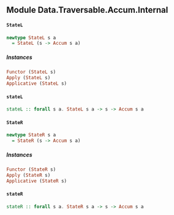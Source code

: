 ## Module Data.Traversable.Accum.Internal

#### `StateL`

``` purescript
newtype StateL s a
  = StateL (s -> Accum s a)
```

##### Instances
``` purescript
Functor (StateL s)
Apply (StateL s)
Applicative (StateL s)
```

#### `stateL`

``` purescript
stateL :: forall s a. StateL s a -> s -> Accum s a
```

#### `StateR`

``` purescript
newtype StateR s a
  = StateR (s -> Accum s a)
```

##### Instances
``` purescript
Functor (StateR s)
Apply (StateR s)
Applicative (StateR s)
```

#### `stateR`

``` purescript
stateR :: forall s a. StateR s a -> s -> Accum s a
```


